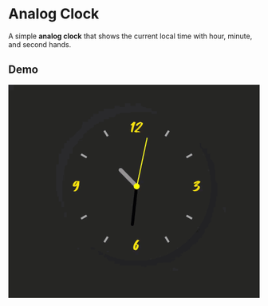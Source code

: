 # Analog Clock

A simple **analog clock** that shows the current local time with hour, minute, and second hands.



## Demo
![Analog Clock](analog-clock.gif)
